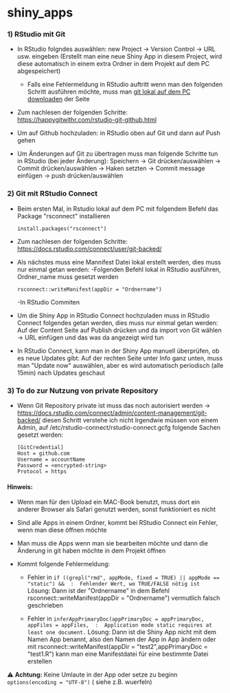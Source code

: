 # shiny_apps

### 1) RStudio mit Git

- In RStudio folgndes auswählen: new Project -> Version Control -> URL usw. eingeben
  	(Erstellt man eine neue Shiny App in diesem Project, wird diese automatisch in einem extra Ordner in dem Projekt auf dem PC abgespeichert)
	- Falls eine Fehlermeldung in RStudio auftritt wenn man den folgenden Schritt ausführen möchte, muss man [git lokal auf dem PC downloaden](https://git-scm.com/downloads) der Seite 

- Zum nachlesen der folgenden Schritte: https://happygitwithr.com/rstudio-git-github.html  

- Um auf Github hochzuladen: in RStudio oben auf Git und dann auf Push gehen

- Um Änderungen auf Git zu übertragen muss man folgende Schritte tun in RStudio (bei jeder Änderung): 
  	Speichern -> Git drücken/auswählen -> Commit drücken/auswählen -> Haken setzten -> Commit message einfügen -> push drücken/auswählen 


### 2) Git mit RStudio Connect
 
- Beim ersten Mal, in Rstudio lokal auf dem PC mit folgendem Befehl das Package "rsconnect" installieren
	```console
	install.packages("rsconnect") 
	```

- Zum nachlesen der folgenden Schritte: https://docs.rstudio.com/connect/user/git-backed/ 

- Als nächstes muss eine Mannifest Datei lokal erstellt werden, dies muss nur einmal getan werden:
   -Folgenden Befehl lokal in RStudio ausführen, Ordner_name muss gesetzt werden
   	```console
	rsconnect::writeManifest(appDir = "Ordnername")
	```
   -In RStudio Commiten

- Um die Shiny App in RStudio Connect hochzuladen muss in RStudio Connect folgendes getan werden, dies muss nur einmal getan werden:
	 Auf der Content Seite auf Publish drücken und da import von Git wählen -> URL einfügen und das was da angezeigt wird tun

- In RStudio Connect, kann man in der Shiny App manuell überprüfen, ob es neue Updates gibt:
	Auf der rechten Seite unter Info ganz unten, muss man "Update now" auswählen, aber es wird automatisch periodisch (alle 15min) nach Updates geschaut


### 3) To do zur Nutzung von private Repository
-  Wenn Git Repository private ist muss das noch autorisiert werden
	-> https://docs.rstudio.com/connect/admin/content-management/git-backed/
   		diesen Schritt verstehe ich nicht
		Irgendwie müssen von einem Admin, auf /etc/rstudio-connect/rstudio-connect.gcfg folgende Sachen gesetzt werden:

	```console
	[GitCredential]
	Host = github.com
	Username = accountName
	Password = <encrypted-string>
	Protocol = https
	```
		

#### Hinweis:
- Wenn man für den Upload ein MAC-Book benutzt, muss dort ein anderer Browser als Safari genutzt werden, sonst funktioniert es nicht

- Sind alle Apps in einem Ordner, kommt bei RStudio Connect ein Fehler, wenn man diese öffnen möchte

- Man muss die Apps wenn man sie bearbeiten möchte und dann die Änderung in git haben möchte in dem Projekt öffnen

- Kommt folgende Fehlermeldung:
	
	- Fehler in `if ((grepl("rmd", appMode, fixed = TRUE) || appMode == "static") &&  : 
  		Fehlender Wert, wo TRUE/FALSE nötig ist` Lösung: Dann ist der "Ordnername" in dem Befehl 
		rsconnect::writeManifest(appDir = "Ordnername") vermutlich falsch geschrieben


	- Fehler in `inferAppPrimaryDoc(appPrimaryDoc = appPrimaryDoc, appFiles = appFiles,  : 
  		Application mode static requires at least one document.`
 	Lösung: Dann ist die Shiny App nicht mit dem Namen App benannt, also den Namen der App in App ändern oder mit rsconnect::writeManifest(appDir = "test2",appPrimaryDoc = "test1.R") kann man eine Manifestdatei für eine bestimmte Datei erstellen

:warning: **Achtung:** 
Keine Umlaute in der App oder setze zu beginn ` options(encoding = "UTF-8") ` ( siehe z.B. wuerfeln)

